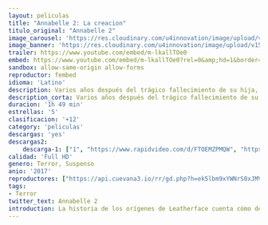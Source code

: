 ```yaml
---
layout: peliculas
title: "Annabelle 2: La creacion"
titulo_original: "Annabelle 2"
image_carousel: 'https://res.cloudinary.com/u4innovation/image/upload/v1561431393/anabelle2-poster-min_wu9nl9.jpg'
image_banner: 'https://res.cloudinary.com/u4innovation/image/upload/v1561431395/anabelkle2-banner_o527we.jpg'
trailer: https://www.youtube.com/embed/m-lkallTOe0
embed: https://www.youtube.com/embed/m-lkallTOe0?rel=0&amp;hd=1&border=0&wmode=opaque&enablejsapi=1&modestbranding=1&controls=1&showinfo=1
sandbox: allow-same-origin allow-forms
reproductor: fembed
idioma: 'Latino'
description: Varios años después del trágico fallecimiento de su hija, un juguetero que crea muñecas y su mujer, acogen en su casa a una monja enfermera y a un grupo de niñas, tratando de convertir su casa en un acogedor orfanato. Sin embargo, las nuevos inquilinos se convertirán en el objetivo de Annabelle, una muñeca poseída por un ser demoníaco. 
description_corta: Varios años después del trágico fallecimiento de su hija, un juguetero que crea muñecas y su mujer, acogen en su casa a una monja enfermera y a un grupo de niñas, tratando de convertir su casa en un acogedor orfanato. Sin embargo, las...
duracion: '1h 49 min'
estrellas: '5'
clasificacion: '+12'
category: 'peliculas'
descargas: 'yes'
descargas2:
    descarga-1: ["1", "https://www.rapidvideo.com/d/FTOEMZPMQW", "https://www.google.com/s2/favicons?domain=openload.co","OpenLoad","https://res.cloudinary.com/imbriitneysam/image/upload/v1541473684/mexico.png", "Latino", "Full HD"]
calidad: 'Full HD'
genero: Terror, Suspenso
anio: '2017'
reproductores: ["https://api.cuevana3.io/rr/gd.php?h=ek5lbm9xYWNrS0xJMVp5b21KREk0dFBLbjVkaHhkRGdrOG1jbnBpUnhhS1Z2V2FCZGNHYTY3U3pqSUdqc3R1Z3VKZUFlSC9WMCtXZHlveHFpOHVqeDl1U3FadVkyUT09"]
tags:
- Terror
twitter_text: Annabelle 2
introduction: La historia de los orígenes de Leatherface cuenta cómo de joven logra escapar de un psiquiátrico junto a cuatro compañeros. El grupo decide secuestrar en su huida a una joven enfermera, a la que llevarán en un infernal viaje en..
---
```



 







